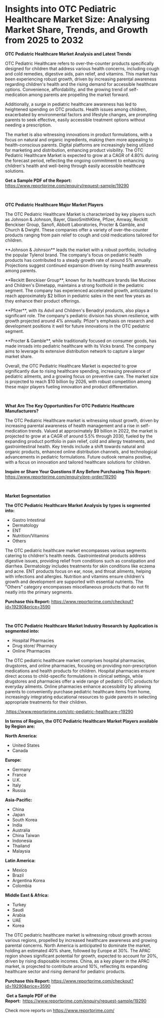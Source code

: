 <p><h1>Insights into OTC Pediatric Healthcare Market Size: Analysing Market Share, Trends, and Growth from 2025 to 2032</h1></p><p><strong>OTC Pediatric Healthcare Market Analysis and Latest Trends</strong></p>
<p><p>OTC Pediatric Healthcare refers to over-the-counter products specifically designed for children that address various health concerns, including cough and cold remedies, digestive aids, pain relief, and vitamins. This market has been experiencing robust growth, driven by increasing parental awareness regarding children's health and the rising demand for accessible healthcare options. Convenience, affordability, and the growing trend of self-medication among parents are propelling the market forward.</p><p>Additionally, a surge in pediatric healthcare awareness has led to heightened spending on OTC products. Health issues among children, exacerbated by environmental factors and lifestyle changes, are prompting parents to seek effective, easily accessible treatment options without needing a prescription.</p><p>The market is also witnessing innovations in product formulations, with a focus on natural and organic ingredients, making them more appealing to health-conscious parents. Digital platforms are increasingly being utilized for marketing and distribution, enhancing product visibility. The OTC Pediatric Healthcare Market is expected to grow at a CAGR of 4.80% during the forecast period, reflecting the ongoing commitment to enhancing children's health and well-being through easily accessible healthcare solutions.</p></p>
<p><strong>Get a Sample PDF of the Report:&nbsp;</strong> <a href="https://www.reportprime.com/enquiry/request-sample/19290?utm_campaign=3055&utm_medium=2&utm_source=Github&utm_content=ia&utm_term=19032025&utm_id=otc-pediatric-healthcare">https://www.reportprime.com/enquiry/request-sample/19290</a></p>
<p>&nbsp;</p>
<p><strong>OTC Pediatric Healthcare Major Market Players</strong></p>
<p><p>The OTC Pediatric Healthcare Market is characterized by key players such as Johnson & Johnson, Bayer, GlaxoSmithKline, Pfizer, Amway, Reckitt Benckiser Group, Sanofi, Abbott Laboratories, Procter & Gamble, and Church & Dwight. These companies offer a variety of over-the-counter products ranging from pain relief to cough and cold medications tailored for children.</p><p>**Johnson & Johnson** leads the market with a robust portfolio, including the popular Tylenol brand. The company's focus on pediatric health products has contributed to a steady growth rate of around 5% annually. Projections suggest continued expansion driven by rising health awareness among parents.</p><p>**Reckitt Benckiser Group**, known for its healthcare brands like Mucinex and Children's Dimetapp, maintains a strong foothold in the pediatric segment. The company has experienced accelerated growth, anticipated to reach approximately $2 billion in pediatric sales in the next few years as they enhance their product offerings.</p><p>**Pfizer**, with its Advil and Children's Benadryl products, also plays a significant role. The company's pediatric division has shown resilience, with growth projected around 4% annually. Pfizer's emphasis on research and development positions it well for future innovations in the OTC pediatric segment.</p><p>**Procter & Gamble**, while traditionally focused on consumer goods, has made inroads into pediatric healthcare with its Vicks brand. The company aims to leverage its extensive distribution network to capture a larger market share.</p><p>Overall, the OTC Pediatric Healthcare Market is expected to grow significantly due to rising healthcare spending, increasing prevalence of pediatric ailments, and a growing focus on preventive care. The market size is projected to reach $10 billion by 2026, with robust competition among these major players fueling innovation and product differentiation.</p></p>
<p>&nbsp;</p>
<p><strong>What Are The Key Opportunities For OTC Pediatric Healthcare Manufacturers?</strong></p>
<p><p>The OTC Pediatric Healthcare market is witnessing robust growth, driven by increasing parental awareness of health management and a rise in self-medication trends. Valued at approximately $9 billion in 2022, the market is projected to grow at a CAGR of around 5.5% through 2030, fueled by the expanding product portfolio in pain relief, cold and allergy treatments, and gastrointestinal health. Key trends include a shift towards natural and organic products, enhanced online distribution channels, and technological advancements in pediatric formulations. Future outlook remains positive, with a focus on innovation and tailored healthcare solutions for children.</p></p>
<p><strong>Inquire or Share Your Questions If Any Before Purchasing This Report:</strong> <a href="https://www.reportprime.com/enquiry/pre-order/19290?utm_campaign=3055&utm_medium=2&utm_source=Github&utm_content=ia&utm_term=19032025&utm_id=otc-pediatric-healthcare">https://www.reportprime.com/enquiry/pre-order/19290</a></p>
<p>&nbsp;</p>
<p><strong>Market Segmentation</strong></p>
<p><strong>The OTC Pediatric Healthcare Market Analysis by types is segmented into:</strong></p>
<p><ul><li>Gastro Intestinal</li><li>Dermatology</li><li>ENT</li><li>Nutrition/Vitamins</li><li>Others</li></ul></p>
<p><p>The OTC pediatric healthcare market encompasses various segments catering to children's health needs. Gastrointestinal products address digestive issues, providing relief from conditions such as constipation and diarrhea. Dermatology includes treatments for skin conditions like eczema and acne. ENT products focus on ear, nose, and throat ailments, helping with infections and allergies. Nutrition and vitamins ensure children's growth and development are supported with essential nutrients. The "Others" category encompasses miscellaneous products that do not fit neatly into the primary segments.</p></p>
<p><strong>Purchase this Report:&nbsp;</strong><a href="https://www.reportprime.com/checkout?id=19290&price=3590&utm_campaign=3055&utm_medium=2&utm_source=Github&utm_content=ia&utm_term=19032025&utm_id=otc-pediatric-healthcare">https://www.reportprime.com/checkout?id=19290&price=3590</a></p>
<p>&nbsp;</p>
<p><strong>The OTC Pediatric Healthcare Market Industry Research by Application is segmented into:</strong></p>
<p><ul><li>Hospital Pharmacies</li><li>Drug store/ Pharmacy</li><li>Online Pharmacies</li></ul></p>
<p><p>The OTC pediatric healthcare market comprises hospital pharmacies, drugstores, and online pharmacies, focusing on providing non-prescription medications and health products for children. Hospital pharmacies ensure direct access to child-specific formulations in clinical settings, while drugstores and pharmacies offer a wide range of pediatric OTC products for everyday ailments. Online pharmacies enhance accessibility by allowing parents to conveniently purchase pediatric healthcare items from home, increasingly integrating educational resources to guide parents in selecting appropriate treatments for their children.</p></p>
<p><a href="https://www.reportprime.com/otc-pediatric-healthcare-r19290?utm_campaign=3055&utm_medium=2&utm_source=Github&utm_content=ia&utm_term=19032025&utm_id=otc-pediatric-healthcare">&nbsp;https://www.reportprime.com/otc-pediatric-healthcare-r19290</a></p>
<p><strong>In terms of Region, the OTC Pediatric Healthcare Market Players available by Region are:</strong></p>
<p>
    <p> <strong> North America: </strong>
        <ul>
            <li>United States</li>
            <li>Canada</li>
        </ul>
        </p> 
    <p> <strong> Europe: </strong>
        <ul>
            <li>Germany</li>
            <li>France</li>
            <li>U.K.</li>
            <li>Italy</li>
            <li>Russia</li>
        </ul>
        </p> 
    <p> <strong> Asia-Pacific: </strong>
        <ul>
            <li>China</li>
            <li>Japan</li>
            <li>South Korea</li>
            <li>India</li>
            <li>Australia</li>
            <li>China Taiwan</li>
            <li>Indonesia</li>
            <li>Thailand</li>
            <li>Malaysia</li>
        </ul>
        </p> 
    <p> <strong> Latin America: </strong>
        <ul>
            <li>Mexico</li>
            <li>Brazil</li>
            <li>Argentina Korea</li>
            <li>Colombia</li>
        </ul>
        </p> 
    <p> <strong> Middle East & Africa: </strong>
        <ul>
            <li>Turkey</li>
            <li>Saudi</li>
            <li>Arabia</li>
            <li>UAE</li>
            <li>Korea</li>
        </ul>
    </p>
    </p>
<p><p>The OTC pediatric healthcare market is witnessing robust growth across various regions, propelled by increased healthcare awareness and growing parental concerns. North America is anticipated to dominate the market, holding an estimated 40% share, followed by Europe at 30%. The APAC region shows significant potential for growth, expected to account for 20%, driven by rising disposable incomes. China, as a key player in the APAC market, is projected to contribute around 10%, reflecting its expanding healthcare sector and rising demand for pediatric products.</p></p>
<p><strong>Purchase this Report: </strong><a href="https://www.reportprime.com/checkout?id=19290&price=3590&utm_campaign=3055&utm_medium=2&utm_source=Github&utm_content=ia&utm_term=19032025&utm_id=otc-pediatric-healthcare">https://www.reportprime.com/checkout?id=19290&price=3590</a></p>
<p>&nbsp;<strong>Get a Sample PDF of the Report:&nbsp;&nbsp;</strong><a href="https://www.reportprime.com/enquiry/request-sample/19290?utm_campaign=3055&utm_medium=2&utm_source=Github&utm_content=ia&utm_term=19032025&utm_id=otc-pediatric-healthcare">https://www.reportprime.com/enquiry/request-sample/19290</a></p>
<p><strong></strong></p>
<p>Check more reports on <a href="https://www.reportprime.com/?utm_campaign=3055&utm_medium=2&utm_source=Github&utm_content=ia&utm_term=19032025&utm_id=otc-pediatric-healthcare">https://www.reportprime.com/</a></p>